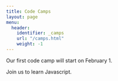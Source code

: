 ```yaml
---
title: Code Camps
layout: page
menu:
  header:
    identifier: _camps
    url: "/camps.html"
    weight: -1
---
```

Our first code camp will start on February 1.

Join us to learn Javascript. 